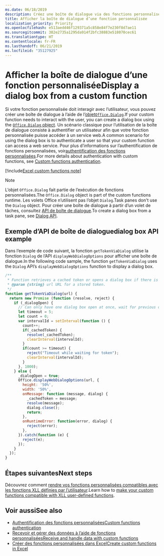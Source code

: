 ```yaml
---
ms.date: 06/18/2019
description: Créez une boîte de dialogue via des fonctions personnalisées dans Excel à l’aide de JavaScript.
title: Afficher la boîte de dialogue d’une fonction personnalisée
localization_priority: Priority
ms.openlocfilehash: e513aedd46f129371a5c858e84f7e230f8d7ae11
ms.sourcegitcommit: 382e2735a1295da914f2bfc38883e518070cec61
ms.translationtype: HT
ms.contentlocale: fr-FR
ms.lasthandoff: 06/21/2019
ms.locfileid: "35127925"
---
```

# <a name="display-a-dialog-box-from-a-custom-function"></a><span data-ttu-id="ff7fc-103">Afficher la boîte de dialogue d’une fonction personnalisée</span><span class="sxs-lookup"><span data-stu-id="ff7fc-103">Display a dialog box from a custom function</span></span>

<span data-ttu-id="ff7fc-104">Si votre fonction personnalisée doit interagir avec l’utilisateur, vous pouvez créer une boîte de dialogue à l’aide de l’[objet`Office.Dialog`](/javascript/api/office-runtime/officeruntime.dialog?view=office-js).</span><span class="sxs-lookup"><span data-stu-id="ff7fc-104">If your custom function needs to interact with the user, you can create a dialog box using the [`Office.Dialog` object](/javascript/api/office-runtime/officeruntime.dialog?view=office-js).</span></span> <span data-ttu-id="ff7fc-105">Un scénario classique pour l’utilisation de la boîte de dialogue consiste à authentifier un utilisateur afin que votre fonction personnalisée puisse accéder à un service web.</span><span class="sxs-lookup"><span data-stu-id="ff7fc-105">A common scenario for using the dialog box is to authenticate a user so that your custom function can access a web service.</span></span> <span data-ttu-id="ff7fc-106">Pour plus d’informations sur l’authentification de fonctions personnalisées, voir[authentification des fonctions personnalisées](./custom-functions-authentication.md).</span><span class="sxs-lookup"><span data-stu-id="ff7fc-106">For more details about authentication with custom functions, see [Custom functions authentication](./custom-functions-authentication.md).</span></span>

[!include[Excel custom functions note](../includes/excel-custom-functions-note.md)]

>[!NOTE]
> <span data-ttu-id="ff7fc-107">L’objet `Office.Dialog` fait partie de l’exécution de fonctions personnalisées.</span><span class="sxs-lookup"><span data-stu-id="ff7fc-107">The `Office.Dialog` object is part of the custom functions runtime.</span></span> <span data-ttu-id="ff7fc-108">Les volets Office n’utilisent pas l’objet `Dialog`.</span><span class="sxs-lookup"><span data-stu-id="ff7fc-108">Task panes don't use the `Dialog` object.</span></span> <span data-ttu-id="ff7fc-109">Pour créer une boîte de dialogue à partir d’un volet de tâches, consultez [API de boîte de dialogue](/office/dev/add-ins/develop/dialog-api-in-office-add-ins).</span><span class="sxs-lookup"><span data-stu-id="ff7fc-109">To create a dialog box from a task pane, see [Dialog API](/office/dev/add-ins/develop/dialog-api-in-office-add-ins).</span></span>

## <a name="dialog-box-api-example"></a><span data-ttu-id="ff7fc-110">Exemple d’API de boîte de dialogue</span><span class="sxs-lookup"><span data-stu-id="ff7fc-110">dialog box API example</span></span>

<span data-ttu-id="ff7fc-111">Dans l’exemple de code suivant, la fonction `getTokenViaDialog` utilise la fonction `Dialog` de l’API `displayWebDialogOptions` pour afficher une boîte de dialogue.</span><span class="sxs-lookup"><span data-stu-id="ff7fc-111">In the following code sample, the function `getTokenViaDialog` uses the `Dialog` API’s `displayWebDialogOptions` function to display a dialog box.</span></span>

```js
/**
 * Function retrieves a cached token or opens a dialog box if there is no saved token. Note that this is not a sufficient example of authentication but is intended to show the capabilities of the Dialog object.
 * @param {string} url URL for a stored token.
 */
function getTokenViaDialog(url) {
  return new Promise (function (resolve, reject) {
    if (_dialogOpen) {
      // Can only have one dialog box open at once, wait for previous dialog box's token
      let timeout = 5;
      let count = 0;
      var intervalId = setInterval(function () {
        count++;
        if(_cachedToken) {
          resolve(_cachedToken);
          clearInterval(intervalId);
        }
        if(count >= timeout) {
          reject("Timeout while waiting for token");
          clearInterval(intervalId);
        }
      }, 1000);
    } else {
      _dialogOpen = true;
      Office.displayWebDialogOptions(url, {
        height: '50%',
        width: '50%',
        onMessage: function (message, dialog) {
          _cachedToken = message;
          resolve(message);
          dialog.close();
          return;
        },
        onRuntimeError: function(error, dialog) {
          reject(error);
        },
      }).catch(function (e) {
        reject(e);
      });
    }
  });
}
```

## <a name="next-steps"></a><span data-ttu-id="ff7fc-112">Étapes suivantes</span><span class="sxs-lookup"><span data-stu-id="ff7fc-112">Next steps</span></span>
<span data-ttu-id="ff7fc-113">Découvrez comment [rendre vos fonctions personnalisées compatibles avec les fonctions XLL définies par l’utilisateur](make-custom-functions-compatible-with-xll-udf.md).</span><span class="sxs-lookup"><span data-stu-id="ff7fc-113">Learn how to [make your custom functions compatible with XLL user-defined functions](make-custom-functions-compatible-with-xll-udf.md).</span></span>

## <a name="see-also"></a><span data-ttu-id="ff7fc-114">Voir aussi</span><span class="sxs-lookup"><span data-stu-id="ff7fc-114">See also</span></span>

* [<span data-ttu-id="ff7fc-115">Authentification des fonctions personnalisées</span><span class="sxs-lookup"><span data-stu-id="ff7fc-115">Custom functions authentication</span></span>](custom-functions-authentication.md)
* [<span data-ttu-id="ff7fc-116">Recevoir et gérer des données à l’aide de fonctions personnalisées</span><span class="sxs-lookup"><span data-stu-id="ff7fc-116">Receive and handle data with custom functions</span></span>](custom-functions-web-reqs.md)
* [<span data-ttu-id="ff7fc-117">Créer des fonctions personnalisées dans Excel</span><span class="sxs-lookup"><span data-stu-id="ff7fc-117">Create custom functions in Excel</span></span>](custom-functions-overview.md)
